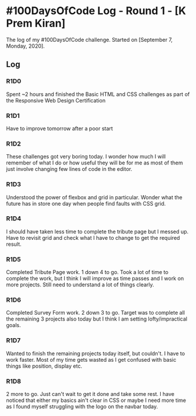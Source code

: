 # #100DaysOfCode Log - Round 1 - [K Prem Kiran]

The log of my #100DaysOfCode challenge. Started on [September 7, Monday, 2020].

## Log

### R1D0

Spent ~2 hours and finished the Basic HTML and CSS challenges as part of the Responsive Web Design Certification

### R1D1

Have to improve tomorrow after a poor start

### R1D2

These challenges got very boring today. I wonder how much I will remember of what I do or how useful they will be for me as most of them just involve changing few lines of code in the editor.

### R1D3

Understood the power of flexbox and grid in particular. Wonder what the future has in store one day when people find faults with CSS grid.

### R1D4

I should have taken less time to complete the tribute page but I messed up. Have to revisit grid and check what I have to change to get the required result.

### R1D5

Completed Tribute Page work. 1 down 4 to go. Took a lot of time to complete the work, but I think I will improve as time passes and I work on more projects. Still need to understand a lot of things clearly.

### R1D6

Completed Survey Form work. 2 down 3 to go. Target was to complete all the remaining 3 projects also today but I think I am setting lofty/impractical goals.

### R1D7

Wanted to finish the remaining projects today itself, but couldn't. I have to work faster. Most of my time gets wasted as I get confused with basic things like position, display etc.

### R1D8

2 more to go. Just can't wait to get it done and take some rest. I have noticed that either my basics ain't clear in CSS or maybe I need more time as I found myself struggling with the logo on the navbar today.

